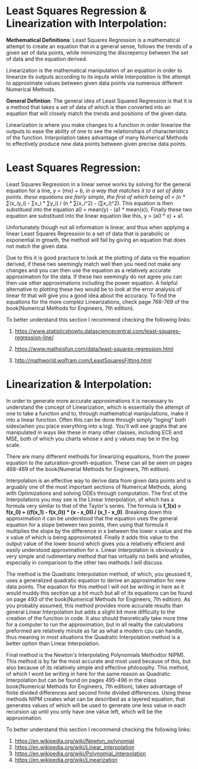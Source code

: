 # **Least Squares Regression & Linearization with Interpolation**: 

**Methematical Definitions**: Least Squares Regression is a mathematical attempt to create an equation that in a general sense, follows the trends of a given set of data points, while minimizing the discrepency between the set of data and the equation derived.

Linearization is the mathematical manipulation of an equation in order to linearize its outputs according to its inputs while Interpolation is the attempt to approximate values between given data points via numerous different Numerical Methods.
 
**General Defintion**: The general idea of Least Squared Regression is that it is a method that takes a set of data of which is then converted into an equation that will closely match the trends and positions of the given data.

Linearization is where you make changes to a function in order linearize the outputs to ease the ability of one to see the relationships of characteristics of the function. Interpolation takes advantage of many Numerical Methods to effectively produce new data points between given precise data points.

 # **Least Squares Regression**: 
  Least Squares Regression in a linear sense works by solving for the general equation for a line, y = (m*x) + b, in a way that matches it to a set of data points. these equations are fairly simple, the first of which being a1 = (n * ∑(x_i*y_i) - ∑x_i * ∑y_i) / (n * ∑(x_i^2) - (∑x_i)^2). This equation is then substitued into the equation a0 = mean(y) - (a1 * mean(x)). Finally these two equation are substitued into the linear equation like this, y = (a0 * x) + a1.

  Unfortunately though not all information is linear, and thus when applying a linear Least Squares Regression to a set of data that is parabolic or exponential in growth, the method will fail by giving an equation that does not match the given data.

  Due to this it is good practuce to look at the plotting of data vs the equation derived, if these two seemingly match well then you need not make any changes and you can then use the equation as a relatively accurate approximation for the data. If these two seemingly do not agree you can then use other approximations including the power equation. A helpful alternative to plotting these two would be to look at the error analysis of linear fit that will give you a good idea about the accuracy. To find the equations for the more complez Linearizations, check page 768-769 of the book(Numerical Methods for Engineers, 7th edition).

  To better understand this section I recommend checking the following links:

  1) https://www.statisticshowto.datasciencecentral.com/least-squares-regression-line/

  2) https://www.mathsisfun.com/data/least-squares-regression.html

  3) http://mathworld.wolfram.com/LeastSquaresFitting.html

  # **Linearization & Interpolation**: 
In order to generate more accurate approximations it is necessary to understand the concept of Linearization, which is essentially the attempt of one to take a function and to, through mathematical manipulations, make it into a linear function. Often this can be done through simply "loging" both sides(when you place everything into a log). You'll will see graphs that are manipulated in ways like these in many other classes, including ECE and MSE, both of which you charts whose x and y values may be in the log scale. 

There are many different methods for linearizing equations, from the power equation to the saturation-growth-equation. These can all be seen on pages 468-469 of the book(Numerial Methods for Engineers, 7th edition).

Interpolation is an effective way to derive data from given data points and is arguably one of the most important sections of Numerical Methods, along with Optimizations and solving ODEs through computation. The first of the Interpolations you may see is the Linear Interpolation, of which has a formula very similar to that of the Taylor's series. The formula is **f_1(x) = f(x_0) + ((f(x_1) - f(x_0)) * (x - x_0)) / (x_1 - x_0)**. Breaking down this approximation it can be understood that the equation uses the general equation for a slope between two points, then using that formula it multiplies the slope by the difference in x between the lower x value and the x value of which is being approximated. Finally it adds this value to the output value of the lower bound which gives you a relatively efficient and easily understood approximation for x. Linear Interpolation is obviously a very simple and rudimentary method that has virtually no bells and whistles, especially in comparison to the other two methods I will discuss.

The method is the Quadratic Interpolation method, of which, you geussed it, uses a generalized quadratic equation to derive an approximation for new data points. The equation for this method I will not be writing in here as it would muddy this section up a bit much but all of its equations can be found on page 493 of the book(Numerical Methods for Engineers, 7th edition). As you probably assumed, this method provides more accurate results than general Linear Interpolation but adds a slight bit more difficulty to the creation of the function in code. It also should theoretically take more time for a computer to run the approximation, but in all reality the calculations preformed are relatively minute as far as what a modern cpu can handle, thus meaning in most situations the Quadratic Interpolation method is a better option than Linear Interpolation. 

Final method is the Newton's Interpolating Polynomials Method(or NIPM). This method is by far the most accurate and most used because of this, but also because of its relatively simple and effective philosophy. This method, of which I wont be writing in here for the same reason as Quadratic Interpolation but can be found on pages 495-496 in the class book(Numerical Methods for Engineers, 7th edition), takes advantage of finite divided differences and second finite divided differences. Using these methods NIPM creates what can be described as a layered equation, that generates values of which will be used to generate one less value in each recursion up until you only have one value left, which will be the approximation. 

  To better understand this section I recommend checking the following links:

  1) https://en.wikipedia.org/wiki/Newton_polynomial
  2) https://en.wikipedia.org/wiki/Linear_interpolation
  3) https://en.wikipedia.org/wiki/Polynomial_interpolation
  4) https://en.wikipedia.org/wiki/Linearization

